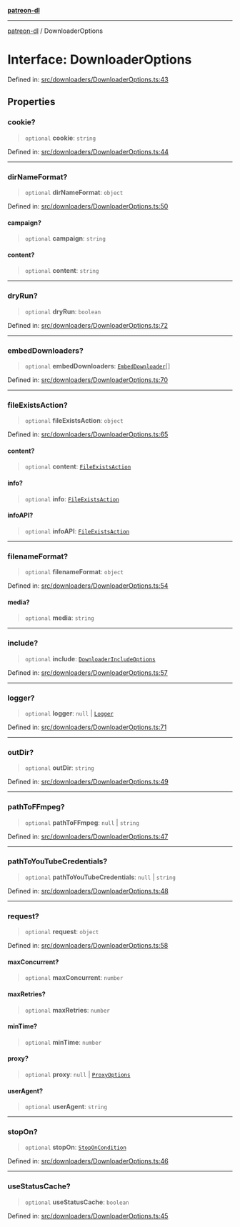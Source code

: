 [**patreon-dl**](../README.md)

***

[patreon-dl](../README.md) / DownloaderOptions

# Interface: DownloaderOptions

Defined in: [src/downloaders/DownloaderOptions.ts:43](https://github.com/patrickkfkan/patreon-dl/blob/faebc79e7105b755ed4bb91829b93f102ad3b38c/src/downloaders/DownloaderOptions.ts#L43)

## Properties

### cookie?

> `optional` **cookie**: `string`

Defined in: [src/downloaders/DownloaderOptions.ts:44](https://github.com/patrickkfkan/patreon-dl/blob/faebc79e7105b755ed4bb91829b93f102ad3b38c/src/downloaders/DownloaderOptions.ts#L44)

***

### dirNameFormat?

> `optional` **dirNameFormat**: `object`

Defined in: [src/downloaders/DownloaderOptions.ts:50](https://github.com/patrickkfkan/patreon-dl/blob/faebc79e7105b755ed4bb91829b93f102ad3b38c/src/downloaders/DownloaderOptions.ts#L50)

#### campaign?

> `optional` **campaign**: `string`

#### content?

> `optional` **content**: `string`

***

### dryRun?

> `optional` **dryRun**: `boolean`

Defined in: [src/downloaders/DownloaderOptions.ts:72](https://github.com/patrickkfkan/patreon-dl/blob/faebc79e7105b755ed4bb91829b93f102ad3b38c/src/downloaders/DownloaderOptions.ts#L72)

***

### embedDownloaders?

> `optional` **embedDownloaders**: [`EmbedDownloader`](EmbedDownloader.md)[]

Defined in: [src/downloaders/DownloaderOptions.ts:70](https://github.com/patrickkfkan/patreon-dl/blob/faebc79e7105b755ed4bb91829b93f102ad3b38c/src/downloaders/DownloaderOptions.ts#L70)

***

### fileExistsAction?

> `optional` **fileExistsAction**: `object`

Defined in: [src/downloaders/DownloaderOptions.ts:65](https://github.com/patrickkfkan/patreon-dl/blob/faebc79e7105b755ed4bb91829b93f102ad3b38c/src/downloaders/DownloaderOptions.ts#L65)

#### content?

> `optional` **content**: [`FileExistsAction`](../type-aliases/FileExistsAction.md)

#### info?

> `optional` **info**: [`FileExistsAction`](../type-aliases/FileExistsAction.md)

#### infoAPI?

> `optional` **infoAPI**: [`FileExistsAction`](../type-aliases/FileExistsAction.md)

***

### filenameFormat?

> `optional` **filenameFormat**: `object`

Defined in: [src/downloaders/DownloaderOptions.ts:54](https://github.com/patrickkfkan/patreon-dl/blob/faebc79e7105b755ed4bb91829b93f102ad3b38c/src/downloaders/DownloaderOptions.ts#L54)

#### media?

> `optional` **media**: `string`

***

### include?

> `optional` **include**: [`DownloaderIncludeOptions`](DownloaderIncludeOptions.md)

Defined in: [src/downloaders/DownloaderOptions.ts:57](https://github.com/patrickkfkan/patreon-dl/blob/faebc79e7105b755ed4bb91829b93f102ad3b38c/src/downloaders/DownloaderOptions.ts#L57)

***

### logger?

> `optional` **logger**: `null` \| [`Logger`](../classes/Logger.md)

Defined in: [src/downloaders/DownloaderOptions.ts:71](https://github.com/patrickkfkan/patreon-dl/blob/faebc79e7105b755ed4bb91829b93f102ad3b38c/src/downloaders/DownloaderOptions.ts#L71)

***

### outDir?

> `optional` **outDir**: `string`

Defined in: [src/downloaders/DownloaderOptions.ts:49](https://github.com/patrickkfkan/patreon-dl/blob/faebc79e7105b755ed4bb91829b93f102ad3b38c/src/downloaders/DownloaderOptions.ts#L49)

***

### pathToFFmpeg?

> `optional` **pathToFFmpeg**: `null` \| `string`

Defined in: [src/downloaders/DownloaderOptions.ts:47](https://github.com/patrickkfkan/patreon-dl/blob/faebc79e7105b755ed4bb91829b93f102ad3b38c/src/downloaders/DownloaderOptions.ts#L47)

***

### pathToYouTubeCredentials?

> `optional` **pathToYouTubeCredentials**: `null` \| `string`

Defined in: [src/downloaders/DownloaderOptions.ts:48](https://github.com/patrickkfkan/patreon-dl/blob/faebc79e7105b755ed4bb91829b93f102ad3b38c/src/downloaders/DownloaderOptions.ts#L48)

***

### request?

> `optional` **request**: `object`

Defined in: [src/downloaders/DownloaderOptions.ts:58](https://github.com/patrickkfkan/patreon-dl/blob/faebc79e7105b755ed4bb91829b93f102ad3b38c/src/downloaders/DownloaderOptions.ts#L58)

#### maxConcurrent?

> `optional` **maxConcurrent**: `number`

#### maxRetries?

> `optional` **maxRetries**: `number`

#### minTime?

> `optional` **minTime**: `number`

#### proxy?

> `optional` **proxy**: `null` \| [`ProxyOptions`](ProxyOptions.md)

#### userAgent?

> `optional` **userAgent**: `string`

***

### stopOn?

> `optional` **stopOn**: [`StopOnCondition`](../type-aliases/StopOnCondition.md)

Defined in: [src/downloaders/DownloaderOptions.ts:46](https://github.com/patrickkfkan/patreon-dl/blob/faebc79e7105b755ed4bb91829b93f102ad3b38c/src/downloaders/DownloaderOptions.ts#L46)

***

### useStatusCache?

> `optional` **useStatusCache**: `boolean`

Defined in: [src/downloaders/DownloaderOptions.ts:45](https://github.com/patrickkfkan/patreon-dl/blob/faebc79e7105b755ed4bb91829b93f102ad3b38c/src/downloaders/DownloaderOptions.ts#L45)
